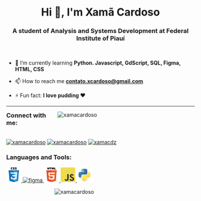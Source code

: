 <h1 align="center">Hi 👋, I'm Xamã Cardoso</h1>
<h3 align="center">A student of Analysis and Systems Development at Federal Institute of Piauí</h3>
<br>

- 🌱 I’m currently learning **Python. Javascript, GdScript, SQL, Figma, HTML, CSS**

- 📫 How to reach me **contato.xcardoso@gmail.com**

+ ⚡ Fun fact:  **I love pudding ❤**

<hr style = "item-color: blue"/>


<div style="display: flex; align-items: flex-start;">
    <h3 id="conecte" style="margin-top: 0; margin-right: 0;">Connect with me:</h3>
    <img align="right" id="status" src="https://github-readme-stats.vercel.app/api?username=xamacardoso&show_icons=true&locale=en&theme=midnight-purple" alt="xamacardoso" width="375" />
</div>




<p align="left">
<a href="https://linkedin.com/in/xamacardoso" target="blank"><img align="center" src="https://raw.githubusercontent.com/rahuldkjain/github-profile-readme-generator/master/src/images/icons/Social/linked-in-alt.svg" alt="xamacardoso" height="30" width="40" /></a>
<a href="https://fb.com/xamacardoso" target="blank"><img align="center" src="https://raw.githubusercontent.com/rahuldkjain/github-profile-readme-generator/master/src/images/icons/Social/facebook.svg" alt="xamacardoso" height="30" width="40" /></a>
<a href="https://instagram.com/xamacdz" target="blank"><img align="center" src="https://raw.githubusercontent.com/rahuldkjain/github-profile-readme-generator/master/src/images/icons/Social/instagram.svg" alt="xamacdz" height="30" width="40" /></a>
</p>

<h3 align="left">Languages and Tools:</h3>
<p align="left"> <a href="https://www.w3schools.com/css/" target="_blank" rel="noreferrer"> <img src="https://raw.githubusercontent.com/devicons/devicon/master/icons/css3/css3-original-wordmark.svg" alt="css3" width="40" height="40"/> </a> <a href="https://www.figma.com/" target="_blank" rel="noreferrer"> <img src="https://www.vectorlogo.zone/logos/figma/figma-icon.svg" alt="figma" width="40" height="40"/> </a> <a href="https://www.w3.org/html/" target="_blank" rel="noreferrer"> <img src="https://raw.githubusercontent.com/devicons/devicon/master/icons/html5/html5-original-wordmark.svg" alt="html5" width="40" height="40"/> </a> <a href="https://developer.mozilla.org/en-US/docs/Web/JavaScript" target="_blank" rel="noreferrer"> <img src="https://raw.githubusercontent.com/devicons/devicon/master/icons/javascript/javascript-original.svg" alt="javascript" width="40" height="40"/> </a> <a href="https://www.python.org" target="_blank" rel="noreferrer"> <img src="https://raw.githubusercontent.com/devicons/devicon/master/icons/python/python-original.svg" alt="python" width="40" height="40"/> </a> </p>
<p>
<img align="right" src="https://github-readme-stats.vercel.app/api/top-langs?username=xamacardoso&show_icons=true&locale=en&layout=compact&theme=midnight-purple" alt="xamacardoso" width = '375' height = '180'/>
</p>
